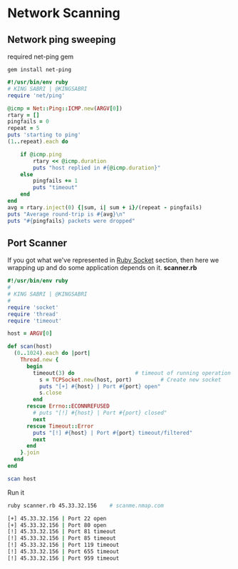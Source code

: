 # Network Scanning

## Network ping sweeping
required net-ping gem
```
gem install net-ping
```


```ruby
#!/usr/bin/env ruby
# KING SABRI | @KINGSABRI
require 'net/ping'

@icmp = Net::Ping::ICMP.new(ARGV[0])
rtary = []
pingfails = 0
repeat = 5
puts 'starting to ping'
(1..repeat).each do

    if @icmp.ping
        rtary << @icmp.duration
        puts "host replied in #{@icmp.duration}"
    else
        pingfails += 1
        puts "timeout"
    end
end
avg = rtary.inject(0) {|sum, i| sum + i}/(repeat - pingfails)
puts "Average round-trip is #{avg}\n"
puts "#{pingfails} packets were dropped"
```

## Port Scanner
If you got what we've represented in [Ruby Socket](module_0x3__network_kung_fu/ruby_socket.md) section, then here we wrapping up and do some application depends on it.
**scanner.rb**
```ruby
#!/usr/bin/env ruby
#
# KING SABRI | @KINGSABRI
#
require 'socket'
require 'thread'
require 'timeout'

host = ARGV[0]

def scan(host)
  (0..1024).each do |port|
    Thread.new {
      begin
    	timeout(3) do					# timeout of running operation
          s = TCPSocket.new(host, port)			# Create new socket
          puts "[+] #{host} | Port #{port} open"
          s.close
    	end
      rescue Errno::ECONNREFUSED
        # puts "[!] #{host} | Port #{port} closed"
        next
      rescue Timeout::Error
    	puts "[!] #{host} | Port #{port} timeout/filtered"
    	next
      end
    }.join
  end
end

scan host

```
Run it
```bash
ruby scanner.rb 45.33.32.156    # scanme.nmap.com

[+] 45.33.32.156 | Port 22 open
[+] 45.33.32.156 | Port 80 open
[!] 45.33.32.156 | Port 81 timeout
[!] 45.33.32.156 | Port 85 timeout
[!] 45.33.32.156 | Port 119 timeout
[!] 45.33.32.156 | Port 655 timeout
[!] 45.33.32.156 | Port 959 timeout
```






<br><br><br>
---
